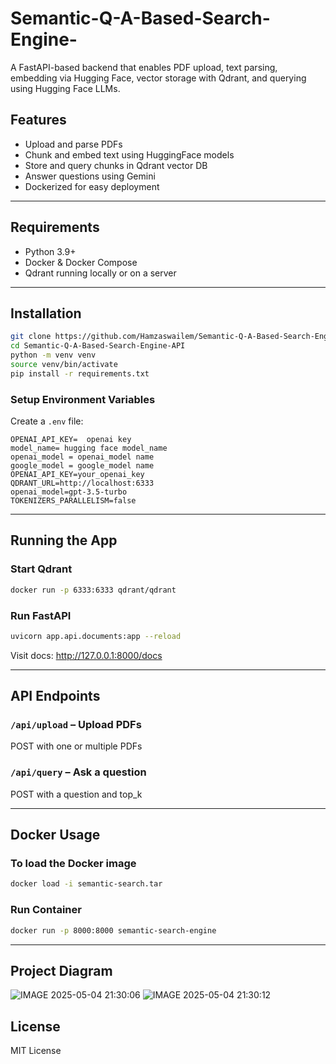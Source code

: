 # Semantic-Q-A-Based-Search-Engine-

A FastAPI-based backend that enables PDF upload, text parsing, embedding via Hugging Face, vector storage with Qdrant, and querying using Hugging Face LLMs.

## Features

- Upload and parse PDFs
- Chunk and embed text using HuggingFace models
- Store and query chunks in Qdrant vector DB
- Answer questions using Gemini
- Dockerized for easy deployment

---

## Requirements

- Python 3.9+
- Docker & Docker Compose
- Qdrant running locally or on a server
---

## Installation

```bash
git clone https://github.com/Hamzaswailem/Semantic-Q-A-Based-Search-Engine-API.git
cd Semantic-Q-A-Based-Search-Engine-API
python -m venv venv
source venv/bin/activate
pip install -r requirements.txt
```

### Setup Environment Variables

Create a `.env` file:

```env
OPENAI_API_KEY=  openai key
model_name= hugging face model_name
openai_model = openai_model name
google_model = google_model name
OPENAI_API_KEY=your_openai_key
QDRANT_URL=http://localhost:6333
openai_model=gpt-3.5-turbo
TOKENIZERS_PARALLELISM=false
```

---

## Running the App

### Start Qdrant

```bash
docker run -p 6333:6333 qdrant/qdrant
```

### Run FastAPI

```bash
uvicorn app.api.documents:app --reload
```

Visit docs: http://127.0.0.1:8000/docs

---

## API Endpoints

### `/api/upload` – Upload PDFs  
POST with one or multiple PDFs

### `/api/query` – Ask a question  
POST with a question and top_k

---

## Docker Usage

### To load the Docker image

```bash
docker load -i semantic-search.tar
```



### Run Container

```bash
docker run -p 8000:8000 semantic-search-engine
```

---

## Project Diagram

![IMAGE 2025-05-04 21:30:06](https://github.com/user-attachments/assets/2efa4d8d-8f02-4f77-b9e8-51196f5b7143)
![IMAGE 2025-05-04 21:30:12](https://github.com/user-attachments/assets/76131080-e5eb-47fa-a7f2-7627abe86306)


## License

MIT License


